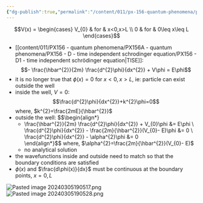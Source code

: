 ```yaml
---
{"dg-publish":true,"permalink":"/content/011/px-156-quantum-phenomena/px-156-a-quantum-phenomena/px-156-d-time-independent-schrodinger-equation/px-156-d3-finite-potential-well/","noteIcon":"1","created":"2025-08-27T13:14:00.877+01:00","updated":"2024-11-26T20:02:20.000+00:00"}
---
```


$$V(x) = \begin{cases} 
    V_{0} & for & x<0,x>L \\
    0 & for & 0\leq x\leq L
\end{cases}$$
- [[content/011/PX156 - quantum phenomena/PX156A - quantum phenomena/PX156 - D - time independent schrodinger equation/PX156 - D1 - time independent schrödinger equation\|TISE]]: 
$$- \frac{\hbar^{2}}{2m} \frac{d^{2}\phi}{dx^{2}} + V\phi = E\phi$$
- it is no longer true that $\phi(x)=0$ for $x<0,x>L$, ie: particle can exist outside the well
- inside the well, $V=0$: 
$$\frac{d^{2}\phi}{dx^{2}}+k^{2}\phi=0$$
	where, $k^{2}=\frac{2mE}{\hbar^{2}}$
- outside the well: 
$$\begin{align*}
	- \frac{\hbar^{2}}{2m} \frac{d^{2}\phi}{dx^{2}} + V_{0}\phi &= E\phi \\
	\frac{d^{2}\phi}{dx^{2}} - \frac{2m}{\hbar^{2}}(V_{0}- E)\phi &= 0 \\
	\frac{d^{2}\phi}{dx^{2}} - \alpha^{2}\phi &= 0		
\end{align*}$$
	where, $\alpha^{2}=\frac{2m}{\hbar^{2}}(V_{0}- E)$
	- no analytical solution
- the wavefunctions inside and outside need to match so that the boundary conditions are satisfied
- $\phi(x)$ and $\frac{d\phi(x)}{dx}$ must be continuous at the boundary points, $x=0,L$

![Pasted image 20240305190517.png](/img/user/pics/Pasted%20image%2020240305190517.png)
![Pasted image 20240305190528.png](/img/user/pics/Pasted%20image%2020240305190528.png)
